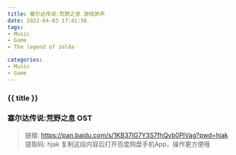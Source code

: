 ```yaml
---
title: 塞尔达传说:荒野之息 游戏原声
date: 2022-04-03 17:41:56
tags:
- Music
- Game
- The legend of zelda

categories: 
- Music
- Game
---
```


### {{ title }}
<!-- more -->
### 塞尔达传说:荒野之息 OST
>链接: https://pan.baidu.com/s/1KB37IG7Y3S7fhQvb0PIVag?pwd=hjak        
>提取码: hjak 复制这段内容后打开百度网盘手机App，操作更方便哦
